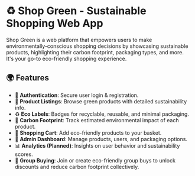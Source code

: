 # ♻️ Shop Green - Sustainable Shopping Web App

Shop Green is a web platform that empowers users to make environmentally-conscious shopping decisions by showcasing sustainable products, highlighting their carbon footprint, packaging types, and more. It's your go-to eco-friendly shopping experience.

## 🌍 Features

- 🔐 **Authentication**: Secure user login & registration.
- 🛒 **Product Listings**: Browse green products with detailed sustainability info.
- ♻️ **Eco Labels**: Badges for recyclable, reusable, and minimal packaging.
- 🌱 **Carbon Footprint**: Track estimated environmental impact of each product.
- 🧺 **Shopping Cart**: Add eco-friendly products to your basket.
- 📝 **Admin Dashboard**: Manage products, users, and packaging options.
- 📊 **Analytics (Planned)**: Insights on user behavior and sustainability scores.
- 👥 **Group Buying**: Join or create eco-friendly group buys to unlock discounts and reduce carbon footprint collectively.


